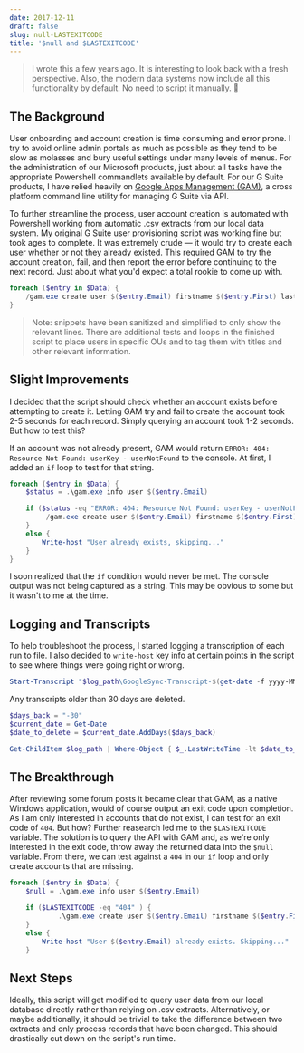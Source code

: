 ```yaml
---
date: 2017-12-11
draft: false
slug: null-LASTEXITCODE
title: '$null and $LASTEXITCODE'
---
```


> I wrote this a few years ago. It is interesting to look back with a fresh perspective. Also, the modern data systems now include all this functionality by default. No need to script it manually. :shrug:

## The Background

User onboarding and account creation is time consuming and error prone. I try to avoid online admin portals as much as possible as they tend to be slow as molasses and bury useful settings under many levels of menus. For the administration of our Microsoft products, just about all tasks have the appropriate Powershell commandlets available by default. For our G Suite products, I have relied heavily on [Google Apps Management (GAM)](https://github.com/jay0lee/GAM), a cross platform command line utility for managing G Suite via API.

To further streamline the process, user account creation is automated with Powershell working from automatic .csv extracts from our local data system. My original G Suite user provisioning script was working fine but took ages to complete. It was extremely crude — it would try to create each user whether or not they already existed. This required GAM to try the account creation, fail, and then report the error before continuing to the next record. Just about what you'd expect a total rookie to come up with.

```powershell
foreach ($entry in $Data) {
    /gam.exe create user $($entry.Email) firstname $($entry.First) lastname $($entry.Last)
}
```


>Note: snippets have been sanitized and simplified to only show the relevant lines. There are additional tests and loops in the finished script to place users in specific OUs and to tag them with titles and other relevant information.


## Slight Improvements

I decided that the script should check whether an account exists before attempting to create it. Letting GAM try and fail to create the account took 2-5 seconds for each record. Simply querying an account took 1-2 seconds. But how to test this? 

If an account was not already present, GAM would return ```ERROR: 404: Resource Not Found: userKey - userNotFound``` to the console. At first, I added an ```if``` loop to test for that string.

```powershell
foreach ($entry in $Data) {
    $status = .\gam.exe info user $($entry.Email)

    if ($status -eq "ERROR: 404: Resource Not Found: userKey - userNotFound" ) {
         /gam.exe create user $($entry.Email) firstname $($entry.First) lastname $($entry.Last)
    }
    else {
        Write-host "User already exists, skipping..."
    }
}
```

I soon realized that the ```if``` condition would never be met. The console output was not being captured as a string. This may be obvious to some but it wasn't to me at the time.

## Logging and Transcripts

To help troubleshoot the process, I started logging a transcription of each run to file. I also decided to ```write-host``` key info at certain points in the script to see where things were going right or wrong.

```powershell
Start-Transcript "$log_path\GoogleSync-Transcript-$(get-date -f yyyy-MM-dd).txt" -Append -IncludeInvocationHeader
```

Any transcripts older than 30 days are deleted.

```powershell
$days_back = "-30"
$current_date = Get-Date
$date_to_delete = $current_date.AddDays($days_back)

Get-ChildItem $log_path | Where-Object { $_.LastWriteTime -lt $date_to_delete } | Remove-Item
```


## The Breakthrough

After reviewing some forum posts it became clear that GAM, as a native Windows application, would of course output an exit code upon completion. As I am only interested in accounts that do not exist, I can test for an exit code of ```404```. But how? Further reasearch led me to the ```$LASTEXITCODE``` variable. The solution is to query the API with GAM and, as we're only interested in the exit code, throw away the returned data into the ```$null``` variable. From there, we can test against a ```404``` in our ```if``` loop and only create accounts that are missing.

```powershell
foreach ($entry in $Data) {
    $null = .\gam.exe info user $($entry.Email)

    if ($LASTEXITCODE -eq "404" ) {
            .\gam.exe create user $($entry.Email) firstname $($entry.First) lastname $($entry.Last)
    }      
    else {
        Write-host "User $($entry.Email) already exists. Skipping..."
    }
```

## Next Steps

Ideally, this script will get modified to query user data from our local database directly rather than relying on .csv extracts. Alternatively, or maybe additionally, it should be trivial to take the difference between two extracts and only process records that have been changed. This should drastically cut down on the script's run time.